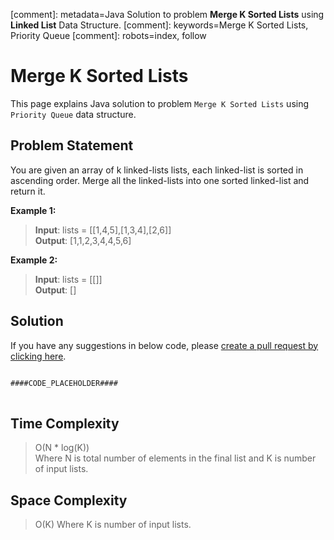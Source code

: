[comment]: metadata=Java Solution to problem <strong>Merge K Sorted Lists</strong> using <strong>Linked List</strong> Data Structure.
[comment]: keywords=Merge K Sorted Lists, Priority Queue
[comment]: robots=index, follow


<h1>Merge K Sorted Lists</h1>
<p>
This page explains Java solution to problem <code class="inline">Merge K Sorted Lists</code> using <code class="inline">Priority Queue</code> data structure.
</p>


<h2 class="heading">Problem Statement</h2>
<p>
You are given an array of k linked-lists lists, each linked-list is sorted in ascending order. Merge all the linked-lists into one sorted linked-list and return it.
</p>

<b>Example 1:</b>
<blockquote>
<p>
<b>Input</b>: lists = [[1,4,5],[1,3,4],[2,6]]<br/>
<b>Output</b>: [1,1,2,3,4,4,5,6]<br/>
</p>
</blockquote>

<b>Example 2:</b>
<blockquote>
<p>
<b>Input</b>: lists = [[]]<br/>
<b>Output</b>: []<br/>
</p>
</blockquote>


<h2 class="heading">Solution</h2>
If you have any suggestions in below code, please <a href="####LINK_PLACEHOLDER####" target="_blank" rel="noopener noreferrer" class="absolute">create a pull request by clicking here</a>.
<pre>
<code class="language-java">
####CODE_PLACEHOLDER####
</code>
</pre>


<h2 class="heading">Time Complexity</h2>
<blockquote>
<p>
O(N * log(K)) <br />
Where N is total number of elements in the final list and K is number of input lists. 
</p>
</blockquote>


<h2 class="heading">Space Complexity</h2>
<blockquote>
<p>
O(K)
Where K is number of input lists.
</p>
</blockquote>